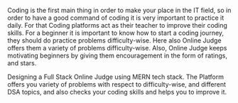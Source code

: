 Coding is the first main thing in order to make your place in the IT field, so in order to have a good 
command of coding it is very important to practice it daily. For that Coding platforms act as their 
teacher to improve their coding skills. 
For a beginner it is important to know how to start a coding journey, they should do practice 
problems difficulty-wise. Here also Online Judge offers them a variety of problems difficulty-wise. 
Also, Online Judge keeps motivating beginners by giving them encouragement in the form of ratings, and stars.

Designing a Full Stack Online Judge using MERN tech stack. The Platform offers you variety of 
problems with respect to difficulty-wise, and different DSA topics, and also checks your coding skills and 
helps you to improve it.
